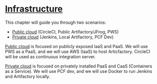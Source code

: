 # [Infrastructure](https://github.com/ivans-innovation-lab/my-company-infrastructure)

This chapter will guide you through two scenarios:

* [Public cloud](/chapter3/infrastructure-as-code/public-cloud.md) \(CircleCI, Public Artifactory/JFrog, PWS\)
* [Private cloud](/chapter3/infrastructure-as-code/private-cloud.md) \(Jenkins, Local Artifactory, PCF Dev\)

[Public cloud](/chapter3/infrastructure-as-code/public-cloud.md) is focused on publicly exposed IaaS and PaaS. We will use PWS as a PaaS, and we will use AWS \(IaaS\) to host Articfactory. CircleCI will be used as continuous integration server.

[Private cloud](/chapter3/infrastructure-as-code/private-cloud.md) is focused on privately installed PaaS and CaaS \(Containers as a Service\). We will use PCF dev, and we will use Docker to run Jenkins and Artifactory locally.

